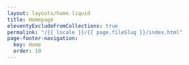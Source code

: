 ```yaml
---
layout: layouts/home.liquid
title: Homepage
eleventyExcludeFromCollections: true
permalink: "/{{ locale }}/{{ page.fileSlug }}/index.html"
page-footer-navigation:
  key: Home
  order: 10
---
```


